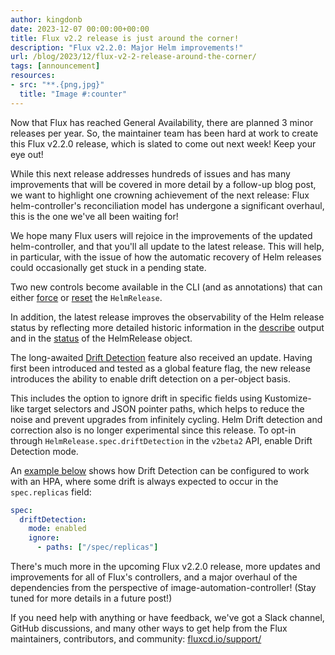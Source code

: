 ```yaml
---
author: kingdonb
date: 2023-12-07 00:00:00+00:00
title: Flux v2.2 release is just around the corner!
description: "Flux v2.2.0: Major Helm improvements!"
url: /blog/2023/12/flux-v2-2-release-around-the-corner/
tags: [announcement]
resources:
- src: "**.{png,jpg}"
  title: "Image #:counter"
---
```


Now that Flux has reached General Availability, there are planned 3 minor releases per year. So, the maintainer team has been hard at work to create this Flux v2.2.0 release, which is slated to come out next week! Keep your eye out!

While this next release addresses hundreds of issues and has many improvements that will be covered in more detail by a follow-up blog post, we want to highlight one crowning achievement of the next release: Flux helm-controller's reconciliation model has undergone a significant overhaul, this is the one we've all been waiting for!

We hope many Flux users will rejoice in the improvements of the updated helm-controller, and that you'll all update to the latest release. This will help, in particular, with the issue of how the automatic recovery of Helm releases could occasionally get stuck in a pending state.

Two new controls become available in the CLI (and as annotations) that can either [force](https://github.com/fluxcd/helm-controller/blob/64fed65148342578c1ed4b2155cd81852c54557a/docs/spec/v2beta2/helmreleases.md#forcing-a-release) or [reset](https://github.com/fluxcd/helm-controller/blob/64fed65148342578c1ed4b2155cd81852c54557a/docs/spec/v2beta2/helmreleases.md#resetting-remediation-retries) the `HelmRelease`.

In addition, the latest release improves the observability of the Helm release status by reflecting more detailed historic information in the [describe](https://github.com/fluxcd/helm-controller/blob/64fed65148342578c1ed4b2155cd81852c54557a/docs/spec/v2beta2/helmreleases.md#describe-the-helmrelease) output and in the [status](https://github.com/fluxcd/helm-controller/blob/64fed65148342578c1ed4b2155cd81852c54557a/docs/spec/v2beta2/helmreleases.md#history) of the HelmRelease object.

The long-awaited [Drift Detection](https://github.com/fluxcd/helm-controller/blob/64fed65148342578c1ed4b2155cd81852c54557a/docs/spec/v2beta2/helmreleases.md#drift-detection) feature also received an update. Having first been introduced and tested as a global feature flag, the new release introduces the ability to enable drift detection on a per-object basis.

This includes the option to ignore drift in specific fields using Kustomize-like target selectors and JSON pointer paths, which helps to reduce the noise and prevent upgrades from infinitely cycling. Helm Drift detection and correction also is no longer experimental since this release. To opt-in through `HelmRelease.spec.driftDetection` in the `v2beta2` API, enable Drift Detection mode.

An [example below](https://github.com/fluxcd/helm-controller/blob/64fed65148342578c1ed4b2155cd81852c54557a/docs/spec/v2beta2/helmreleases.md#ignore-rules) shows how Drift Detection can be configured to work with an HPA, where some drift is always expected to occur in the `spec.replicas` field:

```yaml
spec:
  driftDetection:
    mode: enabled
    ignore:
      - paths: ["/spec/replicas"]
```

There's much more in the upcoming Flux v2.2.0 release, more updates and improvements for all of Flux's controllers, and a major overhaul of the dependencies from the perspective of image-automation-controller! (Stay tuned for more details in a future post!)

If you need help with anything or have feedback, we've got a Slack channel, GitHub discussions, and many other ways to get help from the Flux maintainers, contributors, and community: [fluxcd.io/support/](https://fluxcd.io/support/)

